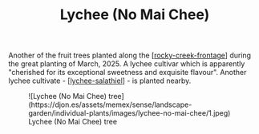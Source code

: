 ﻿---
backlinks:
- title: Individual plants
  url: /memex/sense/landscape-garden/individual-plants/individual-plants.html
- title: Longnan (Rocky Creek frontage)
  url: /memex/sense/landscape-garden/individual-plants/longnan-rocky-creek-frontage.html
- title: Lychee (Salathiel)
  url: /memex/sense/landscape-garden/individual-plants/lychee-salathiel.html
latitude: -27.53817
longitude: 152.05557216666668
photos:
  1:
    date: 2025-03-14 17:27:41
    description: Lychee - No Mai Chi
    filename: 25BE4100-F41C-440D-8AAE-CEE45BAD6B39.heic
    latitude: -27.53817
    longitude: 152.05557216666668
    memexFilename: images/lychee-no-mai-chee/1.jpeg
    title: None
tags:
- individual-plant
- rocky-creek-frontage
- wood-duck-meadows
title: Lychee (No Mai Chee)
type: single-plant
---
Another of the fruit trees planted along the [[rocky-creek-frontage]] during the great planting of March, 2025. A lychee cultivar which is apparently "cherished for its exceptional sweetness and exquisite flavour". Another lychee cultivate - [[lychee-salathiel]] - is planted nearby.

<figure markdown>
![Lychee (No Mai Chee) tree](https://djon.es/assets/memex/sense/landscape-garden/individual-plants/images/lychee-no-mai-chee/1.jpeg)
<caption>Lychee (No Mai Chee) tree</caption>
</figure>

[//begin]: # "Autogenerated link references for markdown compatibility"
[rocky-creek-frontage]: ../rocky-creek-frontage "Rocky Creek Frontage"
[lychee-salathiel]: lychee-salathiel "Lychee (Salathiel)"
[//end]: # "Autogenerated link references"